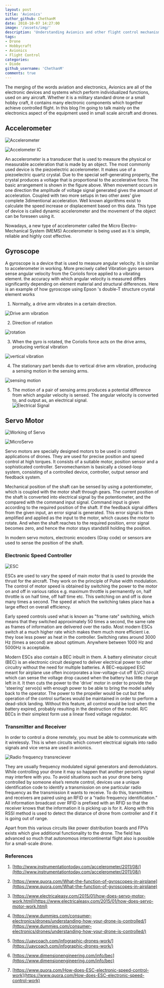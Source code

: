 ```yaml
---
layout: post
title: 'Avionics'
author_github: ChethanM
date: 2018-10-07 14:27:00
image: '/assets/img/'
description: 'Understanding Avionics and other flight control mechanisms.'
tags:
- Drone
- Hobbycraft
- Avionics
- Flight Control
categories:
- Diode
github_username: 'ChethanM'
comments: true
---
```


The merging of the words aviation and electronics, Avionics are all of the electronic devices and systems which perform individualized functions, used on any aircraft. Whether it is a military standard drone or a small hobby craft, it contains many electronic components which together achieve controlled flight. In this blog I’m going to talk mainly on the electronics aspect of the equipment used in small scale aircraft and drones.


## Accelerometer

![Accelerometer](/blog/assets/img/avionics/Accelerometer.jpg)   

![Accelometer IC](/blog/assets/img/avionics/AccelerometerIC.jpeg)
  
An accelerometer is a transducer that is used to measure the physical or measurable acceleration that is made by an object. The most commonly used device is the piezoelectric accelerometer. It makes use of a piezoelectric quartz crystal. Due to the special self-generating property, the crystal produces a voltage that is proportional to the accelerative force. The basic arrangement is shown in the figure above. When movement occurs in one direction the amplitude of voltage signal generated gives the amount of acceleration. Coupled with two more setups in two other axes’ give complete 3dimentional acceleration. Well known algorithms exist to calculate the speed increase or displacement based on this data. This type of device is called dynamic accelerometer and the movement of the object can be foreseen using it.

Nowadays, a new type of accelerometer called the Micro Electro-Mechanical System (MEMS) Accelerometer is being used as it is simple, reliable and highly cost effective.

## Gyroscope

A gyroscope is a device that is used to measure angular velocity. It is similar to accelerometer in working. More precisely called Vibration gyro sensors sense angular velocity from the Coriolis force applied to a vibrating element. the accuracy with which angular velocity is measured differs significantly depending on element material and structural differences. Here is an example of how gyroscope using Epson 's double-T structure crystal element works
    
1. Normally, a drive arm vibrates in a certain direction.  

![Drive arm vibration](/blog/assets/img/avionics/DriveArmVibration.gif)

2. Direction of rotation  

![rotation](/blog/assets/img/avionics/rotation.gif)
 
3. When the gyro is rotated, the Coriolis force acts on the drive arms, producing vertical vibration  

![vertical vibration](/blog/assets/img/avionics/VerticalVibration.gif)

4. The stationary part bends due to vertical drive  arm vibration, producing a sensing motion in the sensing arms.   

![sensing motion](/blog/assets/img/avionics/SensingMotion.gif)

5. The motion of a pair of sensing arms produces a potential difference from which angular velocity is sensed. The angular velocity is converted to, and output as, an electrical signal.  
![Electrical Signal](/blog/assets/img/avionics/ElectricalSignal.jpg)				

## Servo Motor

![Working of Servo](/blog/assets/img/avionics/WorkingOfServo.png)  

![MicroServo](/blog/assets/img/avionics/microservo.jpg)  

Servo motors are specially designed motors to be used in control applications of drones. They are used for precise position and speed control at high torques. It consists of a suitable motor, position sensor and a sophisticated controller. Servomechanism is basically a closed-loop system, consisting of a controlled device, controller, output sensor and feedback system. 

Mechanical position of the shaft can be sensed by using a potentiometer, which is coupled with the motor shaft through gears. The current position of the shaft is converted into electrical signal by the potentiometer, and the compared with the command input signal. Command input is given according to the required position of the shaft. If the feedback signal differs from the given input, an error signal is generated. This error signal is then amplified and applied as the input to the motor, which causes the motor to rotate. And when the shaft reaches to the required position, error signal becomes zero, and hence the motor stays standstill holding the position. 

In modern servo motors, electronic encoders (Gray code) or sensors are used to sense the position of the shaft.

### Electronic Speed Controller

![ESC](/blog/assets/img/avionics/esc.png)  

ESCs are used to vary the speed of main motor that is used to provide the thrust for the aircraft. They work on the principle of Pulse width modulation. The control of motor speed is obtained by switching the power to the motor on and off in various ratios e.g. maximum throttle is permanently on, half throttle is on half time, off half time etc. This switching on and off is done many times a second. The speed at which the switching takes place has a large effect on overall efficiency. 

Early speed controls used what is known as "frame rate" switching, which means that they switched approximately 50 times a second, the same rate as frames of information are delivered over the radio. Most modern ESCs switch at a much higher rate which makes them much more efficient i.e. they lose less power as heat in the controller. Switching rates around 3000 Hz (times a second) are about optimum. Anywhere between 1000 Hz and 5000Hz is acceptable. 

Modern ESCs also contain a BEC inbuilt in them. A battery eliminator circuit (BEC) is an electronic circuit designed to deliver electrical power to other circuitry without the need for multiple batteries. A BEC-equipped ESC meant for airplane use often incorporates a low-voltage-cut off (LVC) circuit which can sense the voltage drop caused when the battery has little charge left in it. It then cuts the power to the 'drive' motor in order to provide the 'steering' servo(s) with enough power to be able to bring the model safely back to the operator. The power to the propeller would be cut but the operation of the control surfaces would be maintained in order to perform a dead-stick landing. Without this feature, all control would be lost when the battery expired, probably resulting in the destruction of the model. R/C BECs in their simplest form use a linear fixed voltage regulator.

### Transmitter and Receiver

In order to control a drone remotely, you must be able to communicate with it wirelessly. This is when circuits which convert electrical signals into radio signals and vice versa are used in avionics.  

![Radio frequency transreciever](/blog/assets/img/avionics/RadioFrequencyTransreciever.jpg)   

They are usually frequency modulated signal generators and demodulators. While controlling your drone it may so happen that another person’s signal may interfere with you. To avoid situations such as your drone being controlled by someone else’s remote control, devices use a unique identification code to identify a transmission on one particular radio frequency as the transmission it wants to receive. To do this, transmitters and receivers are paired using an RFID or a “radio frequency identification.” All information broadcast over RFID is prefixed with an RFID so that the receiver knows that the information it is picking up is for it. Along with this RSSI method is used to detect the distance of drone from controller and if it is going out of range.

Apart from this various circuits like power distribution boards and FPVs exists which give additional functionality to the drone. The field has advanced so much that autonomous intercontinental flight also is possible for a small-scale drone. 

### References
1. [http://www.instrumentationtoday.com/accelerometer/2011/08/](http://www.instrumentationtoday.com/accelerometer/2011/08/)  

2. [https://www.quora.com/What-the-function-of-gyroscopes-in-airplane](https://www.quora.com/What-the-function-of-gyroscopes-in-airplane)  

3. [https://www.electricaleasy.com/2015/01/how-does-servo-motor-work.html](https://www.electricaleasy.com/2015/01/how-does-servo-motor-work.html)  

4. [https://www.dummies.com/consumer-electronics/drones/understanding-how-your-drone-is-controlled/](https://www.dummies.com/consumer-electronics/drones/understanding-how-your-drone-is-controlled/)  

5. [https://uavcoach.com/infographic-drones-work/](https://uavcoach.com/infographic-drones-work/)  

6. [https://www.dimensionengineering.com/info/bec](https://www.dimensionengineering.com/info/bec)  

7. [https://www.quora.com/How-does-ESC-electronic-speed-control-work](https://www.quora.com/How-does-ESC-electronic-speed-control-work)  